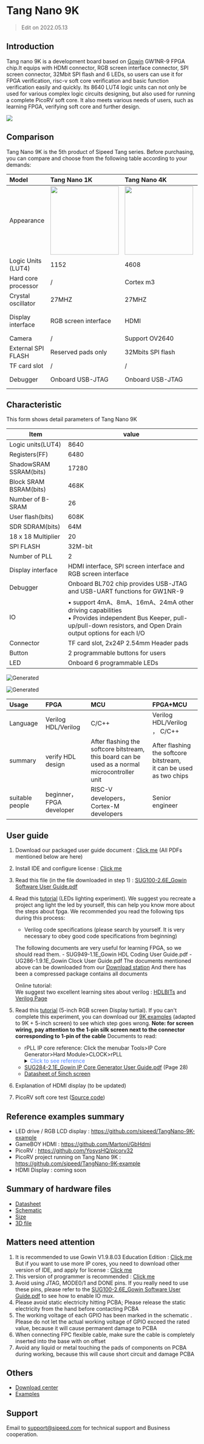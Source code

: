 # Tang Nano 9K

>  Edit on 2022.05.13

## Introduction

Tang nano 9K is a development board based on [Gowin](https://www.gowinsemi.com/en/) GW1NR-9 FPGA chip.It equips with HDMI connector, RGB screen interface connector, SPI screen connector, 32Mbit SPI flash and 6 LEDs, so users can use it for FPGA verification, risc-v soft core verification and basic function verification easily and quickly. Its 8640 LUT4 logic units can not only be used for various complex logic circuits designing, but also used for running a complete PicoRV soft core. It also meets various needs of users, such as learning FPGA, verifying soft core and further design.

![](./../../../assets/Tang/Nano-9K/9K.png)

## Comparison

Tang Nano 9K is the 5th product of Sipeed Tang series. Before purchasing, you can compare and choose from the following table according to your demands:

| Model               | Tang Nano 1K                             | Tang Nano 4K                             | Tang Nano 9K                                            |
| :------------------ | :--------------------------------------- | :--------------------------------------- | :------------------------------------------------------ |
| Appearance          | <img src="./../../../zh/tang/Tang-Nano/assets/clip_image002.gif" width="180" > | <img src="./../../../zh/tang/Tang-Nano/assets/clip_image004.gif" width="180" > | <img src="./../../../zh/tang/Tang-Nano/assets/clip_image006.gif" width="180" >                |
| Logic Units (LUT4)  | 1152                                     | 4608                                     | 8640                                                    |
| Hard core processor | /                                        | Cortex m3                                | /                                                       |
| Crystal oscillator  | 27MHZ                                    | 27MHZ                                    | 27MHZ                                                   |
| Display interface   | RGB screen interface                     | HDMI                                     | HDMI, <br>RGB screen interface,<br>SPI screen interface |
| Camera              | /                                        | Support OV2640                           | /                                                       |
| External SPI FLASH  | Reserved pads only                       | 32Mbits SPI flash                        | 32Mbits SPI flash                                       |
| TF card slot        | /                                        | /                                        | Yes                                                     |
| Debugger            | Onboard USB-JTAG                         | Onboard USB-JTAG                         | Onboard USB-JTAG & USB-UART                             |


## Characteristic

This form shows detail parameters of Tang Nano 9K

| Item                                                                                                       | value                                                                   |
| ---------------------------------------------------------------------------------------------------------- | ----------------------------------------------------------------------- |
| Logic units(LUT4)                                                                                          | 8640                                                                    |
| Registers(FF)                                                                                              | 6480                                                                    |
| ShadowSRAM SSRAM(bits)                                                                                     | 17280                                                                   |
| Block SRAM BSRAM(bits)                                                                                     | 468K                                                                    |
| Number of B-SRAM                                                                                           | 26                                                                      |
| User flash(bits)                                                                                           | 608K                                                                    |
| SDR SDRAM(bits)                                                                                            | 64M                                                                     |
| 18 x 18 Multiplier                                                                                         | 20                                                                      |
| SPI FLASH                                                                                                  | 32M-bit                                                                 |
| Number of PLL                                                                                              | 2                                                                       |
| Display interface                                                                                          | HDMI interface, SPI screen interface and RGB screen interface           |
| Debugger                                                                                                   | Onboard BL702 chip provides USB-JTAG and USB-UART functions for GW1NR-9 |
| IO                                                                                                         | • support 4mA、8mA、16mA、24mA other driving capabilities <br>• Provides independent Bus Keeper, pull-up/pull-down resistors, and Open Drain output options for each I/O |
| Connector                                                                                                  | TF card slot, 2x24P 2.54mm Header pads                                  |
| Button                                                                                                     | 2 programmable buttons for users                                        |
| LED                                                                                                        | Onboard 6 programmable LEDs                                             |


![Generated](./../../../zh/tang/Tang-Nano-9K/assets/clip_image008.jpg)

![Generated](./../../../zh/tang/Tang-Nano-9K/assets/clip_image010.gif)

| Usage           | FPGA                     | MCU                                                                               | FPGA+MCU                                                              |
| :-------------- | :----------------------- | :-------------------------------------------------------------------------------- | :-------------------------------------------------------------------- |
| Language        | Verilog HDL/Verilog      | C/C++                                                                             | Verilog HDL/Verilog ，  C/C++                                         |
| summary         | verify HDL design        | After flashing the softcore bitstream, <br>this board can be used as a normal microcontroller unit | After flashing the softcore bitstream,<br>it can be used as two chips |
| suitable people | beginner，FPGA developer | RISC-V developers，Cortex-M developers                                            | Senior engineer                                 |

## User guide

1. Download our packaged user guide document : [Click me](https://dl.sipeed.com/shareURL/TANG/Nano%209K/6_Chip_Manual/EN/General%20Guide) (All PDFs mentioned below are here)
   
2. Install IDE and configure license : [Click me](./../Tang-Nano-Doc/install-the-ide.md)
   
3. Read this file (in the file downloaded in step 1) : [SUG100-2.6E_Gowin Software User Guide.pdf](https://dl.sipeed.com/fileList/TANG/Nano%209K/6_Chip_Manual/EN/General%20Guide/SUG100-2.6E_Gowin%20Software%20User%20Guide.pdf)

4. Read this [tutorial](./examples/led.md) (LEDs lighting experiment).
   We suggest you recreate a project ang light the led by yourself, this can help you know more about the steps about fpga.
   We recommended you read the following tips during this process:
   - Verilog code specifications (please search by yourself. It is very necessary to obey good code specifications from beginning)
   
	The following documents are very useful for learning FPGA, so we should read them.
	   - SUG949-1.1E_Gowin HDL Coding User Guide.pdf
	   - UG286-1.9.1E_Gowin Clock User Guide.pdf
	The documents mentioned above can be downloaded from our [Download station](https://dl.sipeed.com/shareURL/TANG/Nano%209K/6_Chip_Manual/EN/General%20Guide)
   	And there has been a compressed package contains all documents

   Online tutorial:  
   We suggest two excellent learning sites about verilog : [HDLBITs](https://hdlbits.01xz.net/wiki/Main_Page) and [Verilog Page](https://www.asic-world.com/verilog/index.html)

5. Read this [tutorial](./examples/rgb_screen.md) (5-inch RGB screen Display turtial). If you can't complete this experiment, you can download our [9K examples](https://github.com/sipeed/TangNano-9K-example) (adapted to 9K + 5-inch screen) to see which step goes wrong.
   **Note: for screen wiring, pay attention to the 1-pin silk screen next to the connector corresponding to 1-pin of the cable**
   Documents to read:
   - rPLL IP core reference: Click the menubar Tools>IP Core Generator>Hard Module>CLOCK>rPLL
        <details>
        <summary><font color="#4F84FF">Click to see reference</font></summary>
        <img src="./../../../zh/tang/assets/ip-reference.png">
        </details>
   - [SUG284-2.1E_Gowin IP Core Generator User Guide.pdf](https://dl.sipeed.com/fileList/TANG/Nano%209K/6_Chip_Manual/EN/General%20Guide/SUG284-2.1E_Gowin%20IP%20Core%20Generator%20User%20Guide.pdf) (Page 28)
   - [Datasheet of 5inch screen](https://dl.sipeed.com/fileList/TANG/Nano%209K/6_Chip_Manual/EN/LCD_Datasheet/5.0inch_LCD_Datashet%20_RGB_.pdf)
   
6. Explanation of HDMI display (to be updated)

7. PicoRV soft core test ([Source code](https://github.com/sipeed/TangNano-9K-example))

## Reference examples summary

- LED drive / RGB LCD display : https://github.com/sipeed/TangNano-9K-example  
- GameBOY HDMI : https://github.com/Martoni/GbHdmi 
- PicoRV : https://github.com/YosysHQ/picorv32 
- PicoRV project running on Tang Nano 9K : https://github.com/sipeed/TangNano-9K-example
- HDMI Display : coming soon

## Summary of hardware files

- [Datasheet](https://dl.sipeed.com/shareURL/TANG/Nano%209K/6_Chip_Manual/EN)
- [Schematic](https://dl.sipeed.com/shareURL/TANG/Nano%209K/2_Schematic)
- [Size](https://dl.sipeed.com/shareURL/TANG/Nano%209K/4_Dimensional_drawing)
- [3D file](https://dl.sipeed.com/shareURL/TANG/Nano%209K/5_3D_file)

## Matters need attention

1. It is recommended to use Gowin V1.9.8.03 Education Edition : [Click me](https://www.gowinsemi.com/en/support/download_eda/)
But if you want to use more IP cores, you need to download other version of IDE, and apply for license : [Click me](https://wiki.sipeed.com/hardware/en/tang/Tang-Nano-Doc/install-the-ide.html)
2. This version of programmer is recommended : [Click me](https://dl.sipeed.com/shareURL/TANG/programmer)
3. Avoid using JTAG, MODE0/1 and DONE pins. If you really need to use these pins, please refer to the [SUG100-2.6E_Gowin Software User Guide.pdf](https://dl.sipeed.com/fileList/TANG/Nano%209K/6_Chip_Manual/EN/General%20Guide/SUG100-2.6E_Gowin%20Software%20User%20Guide.pdf) to see how to enable IO mux.
4. Please avoid static electricity hitting PCBA; Please release the static electricity from the hand before contacting PCBA
5. The working voltage of each GPIO has been marked in the schematic . Please do not let the actual working voltage of GPIO exceed the rated value, because it will cause permanent damage to PCBA
6. When connecting FPC flexible cable, make sure the cable is completely inserted into the base with on offset
7. Avoid any liquid or metal touching the pads of components on PCBA during working, because this will cause short circuit and damage PCBA

## Others

- [Download center](https://dl.sipeed.com/shareURL/TANG/Nano%209K)
- [Examples](./../Tang-Nano-Doc/examples.md)

## Support

Email to support@sipeed.com for technical support and Business cooperation.
